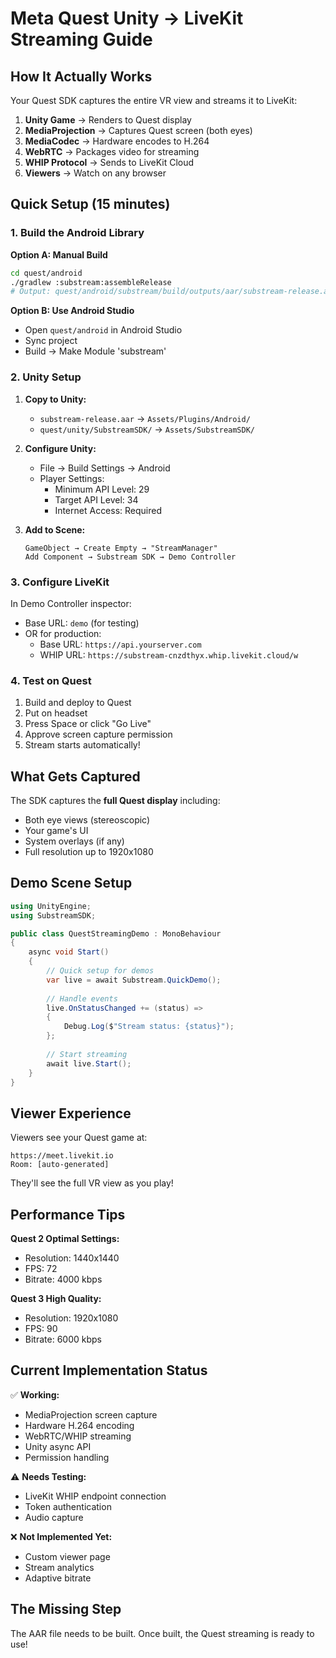 # Meta Quest Unity → LiveKit Streaming Guide

## How It Actually Works

Your Quest SDK captures the entire VR view and streams it to LiveKit:

1. **Unity Game** → Renders to Quest display
2. **MediaProjection** → Captures Quest screen (both eyes)
3. **MediaCodec** → Hardware encodes to H.264
4. **WebRTC** → Packages video for streaming
5. **WHIP Protocol** → Sends to LiveKit Cloud
6. **Viewers** → Watch on any browser

## Quick Setup (15 minutes)

### 1. Build the Android Library

**Option A: Manual Build**
```bash
cd quest/android
./gradlew :substream:assembleRelease
# Output: quest/android/substream/build/outputs/aar/substream-release.aar
```

**Option B: Use Android Studio**
- Open `quest/android` in Android Studio
- Sync project
- Build → Make Module 'substream'

### 2. Unity Setup

1. **Copy to Unity:**
   - `substream-release.aar` → `Assets/Plugins/Android/`
   - `quest/unity/SubstreamSDK/` → `Assets/SubstreamSDK/`

2. **Configure Unity:**
   - File → Build Settings → Android
   - Player Settings:
     - Minimum API Level: 29
     - Target API Level: 34
     - Internet Access: Required

3. **Add to Scene:**
   ```
   GameObject → Create Empty → "StreamManager"
   Add Component → Substream SDK → Demo Controller
   ```

### 3. Configure LiveKit

In Demo Controller inspector:
- Base URL: `demo` (for testing)
- OR for production:
  - Base URL: `https://api.yourserver.com`
  - WHIP URL: `https://substream-cnzdthyx.whip.livekit.cloud/w`

### 4. Test on Quest

1. Build and deploy to Quest
2. Put on headset
3. Press Space or click "Go Live"
4. Approve screen capture permission
5. Stream starts automatically!

## What Gets Captured

The SDK captures the **full Quest display** including:
- Both eye views (stereoscopic)
- Your game's UI
- System overlays (if any)
- Full resolution up to 1920x1080

## Demo Scene Setup

```csharp
using UnityEngine;
using SubstreamSDK;

public class QuestStreamingDemo : MonoBehaviour
{
    async void Start()
    {
        // Quick setup for demos
        var live = await Substream.QuickDemo();
        
        // Handle events
        live.OnStatusChanged += (status) => 
        {
            Debug.Log($"Stream status: {status}");
        };
        
        // Start streaming
        await live.Start();
    }
}
```

## Viewer Experience

Viewers see your Quest game at:
```
https://meet.livekit.io
Room: [auto-generated]
```

They'll see the full VR view as you play!

## Performance Tips

**Quest 2 Optimal Settings:**
- Resolution: 1440x1440
- FPS: 72
- Bitrate: 4000 kbps

**Quest 3 High Quality:**
- Resolution: 1920x1080
- FPS: 90
- Bitrate: 6000 kbps

## Current Implementation Status

✅ **Working:**
- MediaProjection screen capture
- Hardware H.264 encoding
- WebRTC/WHIP streaming
- Unity async API
- Permission handling

⚠️ **Needs Testing:**
- LiveKit WHIP endpoint connection
- Token authentication
- Audio capture

❌ **Not Implemented Yet:**
- Custom viewer page
- Stream analytics
- Adaptive bitrate

## The Missing Step

The AAR file needs to be built. Once built, the Quest streaming is ready to use!
